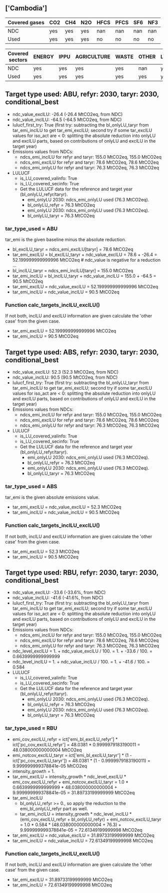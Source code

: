 ## ['Cambodia']



| Covered gases | CO2 | CH4 | N2O | HFCS | PFCS | SF6 | NF3 |
| ---- | ---- | ---- | ---- | ---- | ---- | ---- | ----  |
| NDC | yes | yes | yes | nan | nan | nan | nan |
| Used | yes | yes | yes | no | no | no | no |

| Covered sectors | ENERGY | IPPU | AGRICULTURE | WASTE | OTHER | LULUCF |
| ---- | ---- | ---- | ---- | ---- | ---- | ----  |
| NDC | yes | yes | yes | yes | nan | yes |
| Used | yes | yes | yes | yes | yes | yes |



## Target type used: ABU, refyr: 2030, taryr: 2030, conditional_best
- ndc_value_exclLU: -26.4 (-26.4 MtCO2eq, from NDC)
- ndc_value_inclLU: -64.5 (-64.5 MtCO2eq, from NDC)
- lulucf_first_try: True
(first try: subtracting the bl_onlyLU_taryr from tar_emi_inclLU to get tar_emi_exclLU;
second try if some tar_exclLU values for iso_act are < 0: splitting the absolute reduction into onlyLU and exclLU parts, based on contributions of onlyLU and exclLU in the target year)
- Emissions values from NDCs:
  - ndcs_emi_inclLU for refyr and taryr: 155.0 MtCO2eq, 155.0 MtCO2eq
  - ndcs_emi_exclLU for refyr and taryr: 78.6 MtCO2eq, 78.6 MtCO2eq
  - ndcs_emi_onlyLU for refyr and taryr: 76.3 MtCO2eq, 76.3 MtCO2eq
- LULUCF
  - is_LU_covered_valinfo: True
  - is_LU_covered_secinfo: True
  - Get the LULUCF data for the reference and target year (bl_onlyLU_refyr/taryr).
    - emi_onlyLU 2030: ndcs_emi_onlyLU used (76.3 MtCO2eq).
    - bl_onlyLU_refyr = 76.3 MtCO2eq
    - emi_onlyLU 2030: ndcs_emi_onlyLU used (76.3 MtCO2eq).
    - bl_onlyLU_taryr = 76.3 MtCO2eq
### tar_type_used = ABU
tar_emi is the given baseline minus the absolute reduction.
- bl_exclLU_taryr = ndcs_emi_exclLU[taryr] = 78.6 MtCO2eq
- tar_emi_exclLU = bl_exclLU_taryr + ndc_value_exclLU = 78.6 + -26.4 = 52.199999999999996 MtCO2eq # ndc_value is negative for a reduction ...
- bl_inclLU_taryr = ndcs_emi_inclLU[taryr] = 155.0 MtCO2eq
- tar_emi_inclLU = bl_inclLU_taryr + ndc_value_inclLU = 155.0 + -64.5 = 90.5 MtCO2eq
- tar_emi_exclLU = ndc_value_exclLU = 52.199999999999996 MtCO2eq
- tar_emi_inclLU = ndc_value_inclLU = 90.5 MtCO2eq
### Function calc_targets_inclLU_exclLU()
If not both, inclLU and exclLU information are given calculate the 'other case' from the given case.
- tar_emi_exclLU = 52.199999999999996 MtCO2eq
- tar_emi_inclLU = 90.5 MtCO2eq



## Target type used: ABS, refyr: 2030, taryr: 2030, conditional_best
- ndc_value_exclLU: 52.3 (52.3 MtCO2eq, from NDC)
- ndc_value_inclLU: 90.5 (90.5 MtCO2eq, from NDC)
- lulucf_first_try: True
(first try: subtracting the bl_onlyLU_taryr from tar_emi_inclLU to get tar_emi_exclLU;
second try if some tar_exclLU values for iso_act are < 0: splitting the absolute reduction into onlyLU and exclLU parts, based on contributions of onlyLU and exclLU in the target year)
- Emissions values from NDCs:
  - ndcs_emi_inclLU for refyr and taryr: 155.0 MtCO2eq, 155.0 MtCO2eq
  - ndcs_emi_exclLU for refyr and taryr: 78.6 MtCO2eq, 78.6 MtCO2eq
  - ndcs_emi_onlyLU for refyr and taryr: 76.3 MtCO2eq, 76.3 MtCO2eq
- LULUCF
  - is_LU_covered_valinfo: True
  - is_LU_covered_secinfo: True
  - Get the LULUCF data for the reference and target year (bl_onlyLU_refyr/taryr).
    - emi_onlyLU 2030: ndcs_emi_onlyLU used (76.3 MtCO2eq).
    - bl_onlyLU_refyr = 76.3 MtCO2eq
    - emi_onlyLU 2030: ndcs_emi_onlyLU used (76.3 MtCO2eq).
    - bl_onlyLU_taryr = 76.3 MtCO2eq
### tar_type_used = ABS
tar_emi is the given absolute emissions value.
- tar_emi_exclLU = ndc_value_exclLU = 52.3 MtCO2eq
- tar_emi_inclLU = ndc_value_inclLU = 90.5 MtCO2eq
### Function calc_targets_inclLU_exclLU()
If not both, inclLU and exclLU information are given calculate the 'other case' from the given case.
- tar_emi_exclLU = 52.3 MtCO2eq
- tar_emi_inclLU = 90.5 MtCO2eq



## Target type used: RBU, refyr: 2030, taryr: 2030, conditional_best
- ndc_value_exclLU: -33.6 (-33.6%, from NDC)
- ndc_value_inclLU: -41.6 (-41.6%, from NDC)
- lulucf_first_try: True
(first try: subtracting the bl_onlyLU_taryr from tar_emi_inclLU to get tar_emi_exclLU;
second try if some tar_exclLU values for iso_act are < 0: splitting the absolute reduction into onlyLU and exclLU parts, based on contributions of onlyLU and exclLU in the target year)
- Emissions values from NDCs:
  - ndcs_emi_inclLU for refyr and taryr: 155.0 MtCO2eq, 155.0 MtCO2eq
  - ndcs_emi_exclLU for refyr and taryr: 78.6 MtCO2eq, 78.6 MtCO2eq
  - ndcs_emi_onlyLU for refyr and taryr: 76.3 MtCO2eq, 76.3 MtCO2eq
- ndc_level_exclLU = 1. + ndc_value_exclLU / 100. = 1. + -33.6 / 100. = 0.6639999999999999
- ndc_level_inclLU = 1. + ndc_value_inclLU / 100. = 1. + -41.6 / 100. = 0.584
- LULUCF
  - is_LU_covered_valinfo: True
  - is_LU_covered_secinfo: True
  - Get the LULUCF data for the reference and target year (bl_onlyLU_refyr/taryr).
    - emi_onlyLU 2030: ndcs_emi_onlyLU used (76.3 MtCO2eq).
    - bl_onlyLU_refyr = 76.3 MtCO2eq
    - emi_onlyLU 2030: ndcs_emi_onlyLU used (76.3 MtCO2eq).
    - bl_onlyLU_taryr = 76.3 MtCO2eq
### tar_type_used = RBU
- emi_cov_exclLU_refyr = ict['emi_bl_exclLU_refyr'] * ict['pc_cov_exclLU_refyr'] = 48.0381 * 0.9999979183190011 = 48.038000000000004 MtCO2eq
- emi_notcov_exclLU_taryr = ict['emi_bl_exclLU_taryr'] * (1 - ict['pc_cov_exclLU_taryr']) = 48.0381 * (1 - 0.9999979183190011) = 9.999999999378841e-05 MtCO2eq
- intensity_growth = 1.
- tar_emi_exclLU = intensity_growth * ndc_level_exclLU * emi_cov_exclLU_refyr + emi_notcov_exclLU_taryr = 1.0 * 0.6639999999999999 * 48.038000000000004 + 9.999999999378841e-05 = 31.89733199999999 MtCO2eq
- tar_emi_inclLU
  - bl_onlyLU_refyr >= 0., so apply the reduction to the emi_bl_onlyLU_refyr part as well.
  - tar_emi_inclLU = intensity_growth * ndc_level_inclLU * (emi_cov_exclLU_refyr + bl_onlyLU_refyr) + emi_notcov_exclLU_taryr = 1.0 * 0.584 * (48.038000000000004 + 76.3) + 9.999999999378841e-05 = 72.61349199999998 MtCO2eq
- tar_emi_exclLU = ndc_value_exclLU = 31.89733199999999 MtCO2eq
- tar_emi_inclLU = ndc_value_inclLU = 72.61349199999998 MtCO2eq
### Function calc_targets_inclLU_exclLU()
If not both, inclLU and exclLU information are given calculate the 'other case' from the given case.
- tar_emi_exclLU = 31.89733199999999 MtCO2eq
- tar_emi_inclLU = 72.61349199999998 MtCO2eq